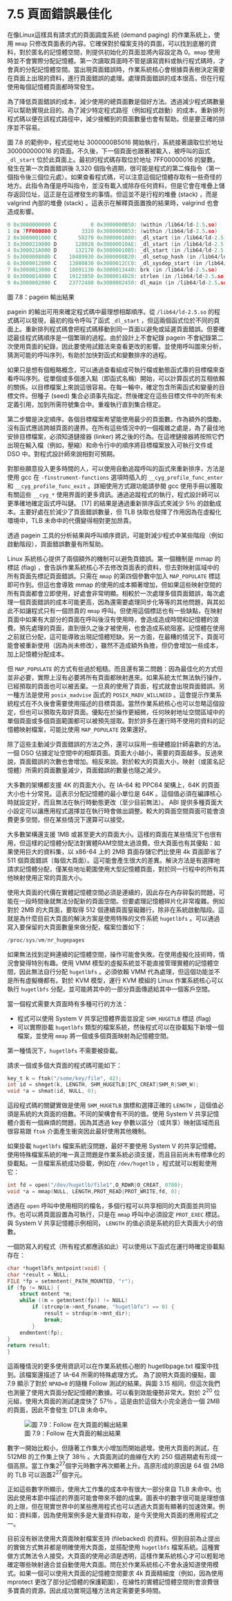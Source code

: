 # 7.5 頁面錯誤最佳化

在像Linux這樣具有請求式的頁面調度系統 (demand paging) 的作業系統上，使用 `mmap` 只修改頁面表的內容。它確保對於檔案支持的頁面，可以找到底層的資料，對於匿名的記憶體空間，則提供初始化的頁面並將內容設定為 0。`mmap` 使用時並不會實際分配記憶體。第一次讀取頁面時不管是讀寫資料或執行程式碼時，才會真的分配記憶體空間。當出現頁面錯誤時，作業系統核心會根據頁表樹決定需要在頁面上出現的資料，進行頁面錯誤的處理。處理頁面錯誤的成本很高，但在行程使用每個記憶體頁面都時常發生。

為了降低頁面錯誤的成本，減少使用的總頁面數是個好方法。透過減少程式碼數量可以幫助實現此目的。為了減少特定程式路徑（例如程式啟動）的成本，重新排列程式碼以便在該程式路徑中，減少接觸到的頁面數量也會有幫助。但是要正確的排序並不容易。

圖 7.8 的範例中，程式從地址 3000000B5016 開始執行，系統接著讀取位於地址 300000000016 的頁面。不久後，下一個頁面也跟著被載入，被呼叫的函式 `_dl_start` 位於此頁面上。最初的程式碼存取位於地址 7FF00000016 的變數。發生在第一次頁面錯誤後 3,320 個指令週期，很可能是程式的第二條指令（第一個指令後三個位元處）。如果查看程式碼，可以注意這個記憶體存取有一些奇怪的地方。此指令為僅是呼叫指令，並沒有載入或除存任何資料，但是它會在堆疊上儲存返回位址，這正是在這裡發生的事情。但這並不是行程的堆疊 (stack) ，而是 valgrind 內部的堆疊 (stack) 。這表示在解釋頁面置換的結果時，valgrind 也會造成影響。

```c
0 0x3000000000 C           0 0x3000000B50: (within /lib64/ld-2.5.so)
1 0x 7FF000000 D        3320 0x3000000B53: (within /lib64/ld-2.5.so)
2 0x3000001000 C       58270 0x3000001080: _dl_start (in /lib64/ld-2.5.so)
3 0x3000219000 D      128020 0x30000010AE: _dl_start (in /lib64/ld-2.5.so)
4 0x300021A000 D      132170 0x30000010B5: _dl_start (in /lib64/ld-2.5.so)
5 0x3000008000 C    10489930 0x3000008B20: _dl_setup_hash (in /lib64/ld-2.5.so)
6 0x3000012000 C    13880830 0x3000012CC0: _dl_sysdep_start (in /lib64/ld-2.5.so)
7 0x3000013000 C    18091130 0x3000013440: brk (in /lib64/ld-2.5.so)
8 0x3000014000 C    19123850 0x3000014020: strlen (in /lib64/ld-2.5.so)
9 0x3000002000 C    23772480 0x3000002450: dl_main (in /lib64/ld-2.5.so)
```
圖 7.8：pagein 輸出結果

pagein 的輸出可用來確定程式碼中最理想相鄰順序。從 `/lib64/ld-2.5.so` 的程式碼可以發現，最初的指令呼叫了函式 `_dl_start` ，但這兩個函式位於不同的頁面上。重新排列程式碼會把程式碼移動到同一頁面以避免或延遲頁面錯誤。但要確認最佳程式碼順序是一個繁瑣的過程。由於設計上不會紀錄 pagein 不會紀錄第二次使用頁面的紀錄，因此要使用試錯法來查看更改的影響。並使用呼叫圖來分析，猜測可能的呼叫序列，有助於加快對函式和變數排序的過程。

如果只是想有個粗略概念，可以通過查看組成可執行檔或動態函式庫的目標檔來查看呼叫序列。從單個或多個進入點（即函式名稱）開始，可以計算函式的互相依賴的關係。以目標檔案上來說這很容易。在每一輪中，確定包含所需函式和變量的目標文件。但種子 (seed) 集合必須事先指定。然後確定在這些目標文件中的所有未定義引用，加到所需符號集合中。重複執行直到集合穩定。

第二步驟是決定順序。各個目標檔案希望能使用最少的頁面數。作為額外的獎勵，沒有函式應該跨越頁面的邊界。在所有這些情況中的一個複雜之處是，為了最佳地安排目標檔案，必須知道鏈接器 (linker) 將之後的行為。在這裡鏈接器將按照它們出現在輸入檔（例如，壓縮）和命令行中的順序將目標檔案放入可執行文件或 DSO 中。對程式設計師來說相對可預期。

對那些願意投入更多時間的人，可以使用自動追蹤呼叫的函式來重新排序，方法是使用 gcc 在 `-finstrument-functions` 選項時插入的 `__cyg_profile_func_enter` 和 `__cyg_profile_func_exit` 。詳細使用方式跟功能請參閱 gcc 使用手冊以獲取有關這些 `__cyg_*` 使用界面的更多資訊。通過追蹤程式的執行，程式設計師可以更準確地確定函式呼叫鏈。 [17] 的結果是通過重新排序函式來減少 5％ 的啟動成本。主要好處在於減少了頁面錯誤數量，但 TLB 快取也發揮了作用因為在虛擬化環境中，TLB 未命中的代價變得相對更加昂貴。

透過 pagein 工具的分析結果與呼叫順序資訊，可能對減少程式中某些階段（例如啟動階段），頁面錯誤數量有所幫助。

Linux 系統核心提供了兩個額外的機制可以避免頁錯誤。第一個機制是 mmap 的標誌 (flag) ，會告訴作業系統核心不去修改頁面表的資料，但去對映射區域中的所有頁面先標記頁面錯誤。只需在 `mmap` 的第四個參數中加入 `MAP_POPULATE` 標誌即可作到。但這也會導致 mmap 的使用的成本顯著增加，但如果這些映射空間的所有頁面都會立即使用，好處會非常明顯。相較於一次處理多個頁面錯誤，每次處理一個頁面錯誤的成本可能更高，因為還需要處理同步化等等的其他問題，與其如此不如讓程式只有一個昂貴的 `mmap` 呼叫。但使用這個標誌也有一些缺點，在映射頁面中如果有大部分的頁面在呼叫後沒有使用時，會造成造成時間和記憶體的浪費。預先處理的頁面，直到很久之後才被使用，也會造成系統阻塞。記憶體在使用之前就已分配，這可能導致出現記憶體短缺。另一方面，在最糟的情況下，頁面可能會被重新使用（因為尚未修改），雖然不造成額外負擔，但仍會增加一些成本，加上記憶體分配成本。

但 `MAP_POPULATE` 的方式有些過於粗糙。而且還有第二問題：因為最佳化的方式但並非必要，實際上沒有必要將所有頁面都映射進來。如果系統太忙無法執行操作，已經預取的頁面也可以被丟棄。一旦真的使用了頁面，程式就會出現頁面錯誤。另一種方法是使用 `posix_madvise` 函式的 `POSIX_MADV_WILLNEED` 。這會提示作業系統程式在不久後會需要使用描述的目標頁面。當然作業系統核心也可以忽略這個設定，但也可以預取先取好頁面。優點在於操作更細微，任何映射地址空間區域中的單個頁面或多個頁面範圍都可以被預先提取。對於許多在運行時不使用的資料的記憶體映射檔案，可能比使用 `MAP_POPULATE` 效果還好。

除了這些主動減少頁面錯誤的方法之外，還可以採用一些硬體設計師喜歡的方法。一個 DSO 佔據定址空間中的相鄰頁面。頁面大小越小，需要的頁面越多。反過來說，頁面錯誤的次數也會增加。相反來說。對於較大的頁面大小，映射（或匿名記憶體）所需的頁面數量減少，頁面錯誤的數量也隨之減少。

大多數的架構都支援 4K 的頁面大小。在 IA-64 和 PPC64 架構上，64K 的頁面大小也十分常見。這表示分配記憶體的最小單位是 64K 。這個值必須在編譯核心時就設定好，而且無法在執行時動態更改（至少目前無法）。 ABI 提供多種頁面大小設定可以讓應用程式選擇並在執行時會做出調整。較大的頁面空間頁面可能會浪費更多空間，但在某些情況下還算可以接受。

大多數架構還支援 1MB 或甚至更大的頁面大小。這樣的頁面在某些情況下也很有用，但這樣的記憶體分配法對實體RAM空間太過浪費。但大頁面也有其優點：如果使用巨大的資料集，以 x86-64 上的 2MB 頁面存儲它們比使用 4k 頁面節省了 511 個頁面錯誤（每個大頁面）。這可能會產生很大的差異。解決方法是有選擇地請求記憶體分配，僅某些地址範圍使用大型記憶體頁面，對於同一行程中的所有其他映射使用正常的頁面大小。

使用大頁面的代價在實體記憶體空間必須是連續的，因此存在內存碎裂的問題，可能在一段時間後就無法分配新的頁面空間。但要處理記憶體碎片化非常複雜。例如對於 2MB 的大頁面，要取得 512 個連續頁面窒礙難行，除非在系統啟動階段。這就是為什麼目前大頁面的解決方案是使用特殊的文件系統 `hugetlbfs` 。可以通過寫入要保留的大頁面數量來做分配，檔案位置如下：

```c
/proc/sys/vm/nr_hugepages
```

如果無法找到足夠連續的記憶體空間，操作可能會失敗。在使用虛擬化技術時，情況會變得特別有趣。使用 VMM 模型的虛擬系統並不能直接管理實體的記憶體空間，因此無法自行分配 `hugetlbfs` 。必須依賴 VMM 代為處理，但這個功能並不是所有虛擬機都有。對於 KVM 模型，運行 KVM 模組的 Linux 作業系統核心可以執行 `hugetlbfs` 分配，並可能將其中的一部分頁面傳遞給其中一個客戶空間。

當一個程式需要大頁面時有多種可行的方法：

-  程式可以使用 System V 共享記憶體界面並設定 `SHM_HUGETLB` 標誌 (flag) 
-  可以實際掛載 `hugetlbfs` 類型的檔案系統，然後程式可以在掛載點下新增一個檔案，並使用 `mmap` 將一個或多個頁面映射為記憶體空間。

第一種情況下，`hugetlbfs` 不需要被掛載。

請求一個或多個大頁面的程式碼可能如下：

```c
key_t k = ftok("/some/key/file", 42);
int id = shmget(k, LENGTH, SHM_HUGETLB|IPC_CREAT|SHM_R|SHM_W);
void *a = shmat(id, NULL, 0);
```

這段程式碼的關鍵實做是使用 `SHM_HUGETLB` 旗標和選擇正確的 `LENGTH` ，這個值必須是系統的大頁面的倍數。不同的架構會有不同的值。使用 System V 共享記憶體介面有一個麻煩的問題，因為其透過 key 參數以區分（或共享）映射區域而且很容易跟 `ftok` 介面產生衝突因此最好使用其他機制。

如果掛載 `hugetlbfs` 檔案系統沒問題，最好不要使用 System V 的共享記憶體。使用特殊檔案系統的唯一真正問題是作業系統必須支援，而且目前尚未有標準化的掛載點。一旦檔案系統成功掛載，例如在 `/dev/hugetlb` ，程式就可以輕鬆使用它：

```c
int fd = open("/dev/hugetlb/file1",O_RDWR|O_CREAT, 0700);
void *a = mmap(NULL, LENGTH,PROT_READ|PROT_WRITE,fd, 0);
```

透過在 `open` 呼叫中使用相同的檔名，多個行程可以共享相同的大頁面並共同協作。也可以將頁面設置為可執行，只是在 `mmap` 呼叫中必須設定 `PROT_EXEC`  標誌。與 System V 共享記憶體示例相同， `LENGTH` 的值必須是系統的巨大頁面大小的倍數。

一個防寫入的程式（所有程式都應該如此）可以使用以下函式在運行時確定掛載點存在：

```c
char *hugetlbfs_mntpoint(void) {
char *result = NULL;
FILE *fp = setmntent(_PATH_MOUNTED, "r");
if (fp != NULL) {
    struct mntent *m;
    while ((m = getmntent(fp)) != NULL)
        if (strcmp(m->mnt_fsname, "hugetlbfs") == 0) {
            result = strdup(m->mnt_dir);
            break;
        }
    endmntent(fp);
}
return result;
}
```

這兩種情況的更多使用資訊可以在作業系統核心樹的 hugetlbpage.txt 檔案中找到。該檔案還描述了 IA-64 所需的特殊處理方式。
為了說明大頁面的優點，圖 7.9 顯示了對於 `NPAD=0` 的隨機 Follow 測試的結果。與圖 3.15 相同，但這次我們也測量了使用大頁面分配記憶體的數據。可以看到效能優勢非常大。對於 $2^{20}$ 位元組，使用大頁面的測試速度快了 57％ 。這是由於這個大小完全適合一個 2MB 的頁面，因此不會發生 DTLB 未命中。

<figure>
  <img src="../assets/figure-7.9.png" alt="圖 7.9：Follow 在大頁面的輸出結果">
  <figcaption>圖 7.9：Follow 在大頁面的輸出結果</figcaption>
</figure>

數字一開始比較小，但隨著工作集大小增加而開始遞增。使用大頁面的測試，在 512MB 的工作集上快了 38％ 。大頁面測試的曲線在大約 250 個週期處有形成一個高原。當工作集$2^{27}$個字元時數字再次顯著上升。高原形成的原因是 64 個 2MB 的 TLB 可以涵蓋$2^{27}$個字元。

正如這些數字所顯示，使用大工作集的成本中有很大一部分來自 TLB 未命中。也因此使用本節中描述的界面可能會帶來不錯的成果。圖表中的數字很可能是理想值的上限，但在現實世界中的某些應用程式也可以透過大頁面有顯著的加速效果。例如：資料庫，因為使用案例多是大量資料存取，是今天使用大頁面的應用程式之一。

目前沒有辦法使用大頁面映射檔案支持 (filebacked) 的資料。但到目前為止提出的實做方式無非都是明確使用大頁面，並搭配使用 `hugetlbfs` 檔案系統。這種實做方式無法令人接受。大頁面的使用必須是透明，這樣作業系統核心才可以輕鬆地確定哪些映射適合並自動使用大頁面。問在於作業系統核心不會永遠知道使用模式。如果一個可以使用大頁面的記憶體空間要求 4k 頁面精細度（例如，因為使用 mprotect 更改了部分記憶體的保護範圍），在線性的實體記憶體空間則會浪費很多寶貴的資源。因此成功實現這種方法肯定需要更多時間。

